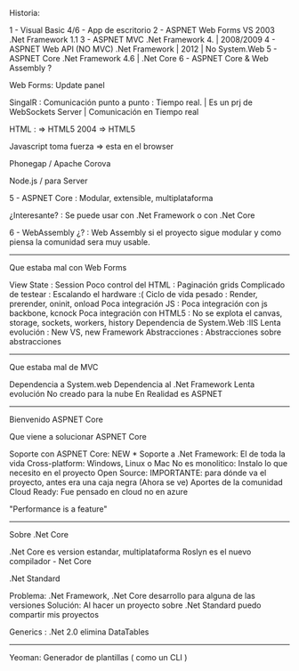 Historia:

1 - Visual Basic 4/6 - App de escritorio
2 - ASPNET Web Forms VS 2003 .Net Framework 1.1
3 - ASPNET MVC .Net Framework 4. | 2008/2009
4 - ASPNET Web API (NO MVC) .Net Framework | 2012 | No System.Web
5 - ASPNET Core .Net Framework 4.6 | .Net Core
6 - ASPNET Core & Web Assembly ?

Web Forms: Update panel

SingalR : Comunicación punto a punto : Tiempo real. | Es un prj de WebSockets Server | Comunicación en Tiempo real

HTML : => HTML5 2004 => HTML5

Javascript toma fuerza => esta en el browser

Phonegap / Apache Corova

Node.js / para Server

5 - ASPNET Core : Modular, extensible, multiplataforma

¿Interesante? : Se puede usar con .Net Framework o con .Net Core

6 - WebAssembly ¿? : Web Assembly si el proyecto sigue modular y como piensa la comunidad sera muy usable.


-----------------------------------------------------------------------------------------------------------------------------------------------------------------


Que estaba mal con Web Forms

View State : Session
Poco control del HTML : Paginación grids
Complicado de testear : Escalando el hardware :(
Ciclo de vida pesado : Render, prerender, oninit, onload
Poca integración JS : Poca integración con js backbone, kcnock 
Poca integración con HTML5 : No se explota el canvas, storage, sockets, workers, history
Dependencia de System.Web :IIS
Lenta evolución : New VS, new Framework
Abstracciones : Abstracciones sobre abstracciones


-----------------------------------------------------------------------------------------------------------------------------------------------------------------

Que estaba mal de MVC

Dependencia a System.web
Dependencia al .Net Framework
Lenta evolución
No creado para la nube
En Realidad es ASPNET


-----------------------------------------------------------------------------------------------------------------------------------------------------------------

Bienvenido ASPNET Core


Que viene a solucionar ASPNET Core

Soporte con ASPNET Core: NEW *
Soporte a .Net Framework: El de toda la vida
Cross-platform: Windows, Linux o Mac
No es monolitico: Instalo lo que necesito en el proyecto
Open Source: IMPORTANTE: para dónde va el proyecto, antes era una caja negra (Ahora se ve) Aportes de la comunidad
Cloud Ready: Fue pensado en cloud no en azure

"Performance is a feature" 

-----------------------------------------------------------------------------------------------------------------------------------------------------------------

Sobre .Net Core

.Net Core es version estandar, multiplataforma
Roslyn es el nuevo compilador - Net Core


.Net Standard

Problema: .Net Framework, .Net Core desarrollo para alguna de las versiones
Solución: Al hacer un proyecto sobre .Net Standard puedo compartir mis proyectos

Generics : .Net 2.0 elimina DataTables

-----------------------------------------------------------------------------------------------------------------------------------------------------------------

Yeoman: Generador de plantillas ( como un CLI )